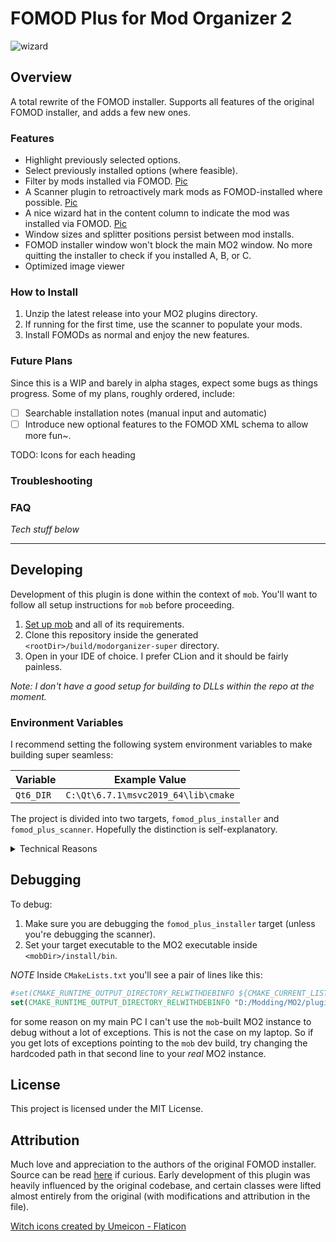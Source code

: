 ﻿# FOMOD Plus for Mod Organizer 2
![wizard](./scanner/resources/wizard.gif)

## Overview
A total rewrite of the FOMOD installer.
Supports all features of the original FOMOD installer, and adds a few new ones.

### Features
- Highlight previously selected options. 
- Select previously installed options (where feasible).
- Filter by mods installed via FOMOD. [Pic](doc/filter.png)
- A Scanner plugin to retroactively mark mods as FOMOD-installed where possible. [Pic](doc/scanner-menu.png)
- A nice wizard hat in the content column to indicate the mod was installed via FOMOD. [Pic](doc/content.png)
- Window sizes and splitter positions persist between mod installs.
- FOMOD installer window won't block the main MO2 window. No more quitting the installer to check if you installed A, B, or C.
- Optimized image viewer

### How to Install
1. Unzip the latest release into your MO2 plugins directory.
2. If running for the first time, use the scanner to populate your mods.
3. Install FOMODs as normal and enjoy the new features.

### Future Plans
Since this is a WIP and barely in alpha stages, expect some bugs as things progress. 
Some of my plans, roughly ordered, include:

- [ ] Searchable installation notes (manual input and automatic)
- [ ] Introduce new optional features to the FOMOD XML schema to allow more fun~.

TODO: Icons for each heading

### Troubleshooting

### FAQ



_Tech stuff below_

---
## Developing

Development of this plugin is done within the context of `mob`.
You'll want to follow all setup instructions for `mob` before proceeding.

1. [Set up mob](https://github.com/ModOrganizer2/mob) and all of its requirements.
2. Clone this repository inside the generated `<rootDir>/build/modorganizer-super` directory.
3. Open in your IDE of choice. I prefer CLion and it should be fairly painless.

*Note: I don't have a good setup for building to DLLs within the repo at the moment.*

### Environment Variables
I recommend setting the following system environment variables to make 
building super seamless:

| Variable  | Example Value                       |
|-----------|-------------------------------------|
| `Qt6_DIR` | `C:\Qt\6.7.1\msvc2019_64\lib\cmake` |


The project is divided into two targets, `fomod_plus_installer` and `fomod_plus_scanner`. Hopefully the 
distinction is self-explanatory.

<details>
  <summary>Technical Reasons</summary>

  MO2 plugin architecture doesn't support providing multiple C++ plugins in one target. Even if it could,
  `FomodPlusScanner` implements `IPluginTool` which conflicts in inheritence with `IPluginInstaller`. 

  Sorry for the headache!
</details>

## Debugging
To debug:
1. Make sure you are debugging the `fomod_plus_installer` target (unless you're debugging the scanner).
2. Set your target executable to the MO2 executable inside `<mobDir>/install/bin`.

*NOTE* Inside `CMakeLists.txt` you'll see a pair of lines like this:
```cmake
#set(CMAKE_RUNTIME_OUTPUT_DIRECTORY_RELWITHDEBINFO ${CMAKE_CURRENT_LIST_DIR}/../../../install/bin/plugins)
set(CMAKE_RUNTIME_OUTPUT_DIRECTORY_RELWITHDEBINFO "D:/Modding/MO2/plugins")
```
for some reason on my main PC I can't use the `mob`-built MO2 instance to debug without a lot 
of exceptions. This is not the case on my laptop. So if you get lots of exceptions pointing to the 
`mob` dev build, try changing the hardcoded path in that second line to your _real_ MO2 instance.

## License
This project is licensed under the MIT License.

## Attribution
Much love and appreciation to the authors of the original FOMOD installer. Source can be read [here](https://github.com/ModOrganizer2/modorganizer-installer_fomod)
if curious. Early development of this plugin was heavily influenced by the original codebase, and certain classes were lifted
almost entirely from the original (with modifications and attribution in the file).

<a href="https://www.flaticon.com/free-icons/witch" title="witch icons">Witch icons created by Umeicon - Flaticon</a>

